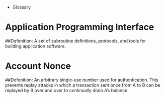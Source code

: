 * Glossary

# Application Programming Interface

##Defenition: A set of subroutine definitions, protocols, and tools for building application software.

# Account Nonce

##Defenition: An arbitrary single-use number used for authentication. This prevents replay attacks in which a transaction sent once from A to B can be replayed by B over and over to continually drain A’s balance.
